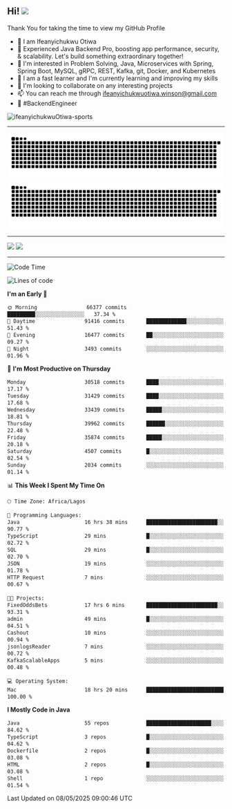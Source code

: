 <!-- BLOG-POST-LIST:START --><!-- BLOG-POST-LIST:END -->

## Hi! <img src="https://media.giphy.com/media/hvRJCLFzcasrR4ia7z/giphy.gif" width="4%"> 

Thank You for taking the time to view my GitHub Profile

- 👋 I am Ifeanyichukwu Otiwa
- 🚀 Experienced Java Backend Pro, boosting app performance, security, & scalability. Let's build something extraordinary together!
- 👀 I'm interested in Problem Solving, Java, Microservices with Spring, Spring Boot, MySQL, gRPC, REST, Kafka, git, Docker, and Kubernetes
- 🌱 I am a fast learner and I'm currently learning and improving my skills
- 💞️ I'm looking to collaborate on any interesting projects
- 📫 You can reach me through ifeanyichukwuotiwa.winson@gmail.com
- 🚀 #BackendEngineer

<p align="left" marginTop="10px"> <img src="https://komarev.com/ghpvc/?username=ifeanyichukwuOtiwa-sports&label=Profile%20views&color=0e75b6&style=for-the-badge" alt="ifeanyichukwuOtiwa-sports" /> </p>

***

<!--🐍📈SNAKEGRAPH / 🌐WEBSITE: https://github.com/Platane/snk -->
![github contribution grid snake animation](https://raw.githubusercontent.com/ifeanyichukwuOtiwa-sports/ifeanyichukwuOtiwa-sports/output/github-contribution-grid-snake-dark.svg#gh-dark-mode-only)![github contribution grid snake animation](https://raw.githubusercontent.com/ifeanyichukwuOtiwa-sports/ifeanyichukwuOtiwa-sports/output/github-contribution-grid-snake.svg#gh-light-mode-only)

***

<p float="left">
  <img float="left" src="https://github-readme-stats.vercel.app/api?username=ifeanyichukwuOtiwa-sports&count_private=true&include_all_commits=true&theme=react&show_icons=true" />
  <img float="right" src="https://github-readme-stats.vercel.app/api/top-langs/?username=ifeanyichukwuOtiwa-sports&layout=compact&show_icons=true&theme=react" /> 
</p>

***



<!--START_SECTION:waka-->
![Code Time](http://img.shields.io/badge/Code%20Time-3%2C667%20hrs%2053%20mins-blue)

![Lines of code](https://img.shields.io/badge/From%20Hello%20World%20I%27ve%20Written-49.2%20million%20lines%20of%20code-blue)

**I'm an Early 🐤** 

```text
🌞 Morning                66377 commits       █████████░░░░░░░░░░░░░░░░   37.34 % 
🌆 Daytime                91416 commits       █████████████░░░░░░░░░░░░   51.43 % 
🌃 Evening                16477 commits       ██░░░░░░░░░░░░░░░░░░░░░░░   09.27 % 
🌙 Night                  3493 commits        ░░░░░░░░░░░░░░░░░░░░░░░░░   01.96 % 
```
📅 **I'm Most Productive on Thursday** 

```text
Monday                   30518 commits       ████░░░░░░░░░░░░░░░░░░░░░   17.17 % 
Tuesday                  31429 commits       ████░░░░░░░░░░░░░░░░░░░░░   17.68 % 
Wednesday                33439 commits       █████░░░░░░░░░░░░░░░░░░░░   18.81 % 
Thursday                 39962 commits       ██████░░░░░░░░░░░░░░░░░░░   22.48 % 
Friday                   35874 commits       █████░░░░░░░░░░░░░░░░░░░░   20.18 % 
Saturday                 4507 commits        █░░░░░░░░░░░░░░░░░░░░░░░░   02.54 % 
Sunday                   2034 commits        ░░░░░░░░░░░░░░░░░░░░░░░░░   01.14 % 
```


📊 **This Week I Spent My Time On** 

```text
🕑︎ Time Zone: Africa/Lagos

💬 Programming Languages: 
Java                     16 hrs 38 mins      ███████████████████████░░   90.77 % 
TypeScript               29 mins             █░░░░░░░░░░░░░░░░░░░░░░░░   02.72 % 
SQL                      29 mins             █░░░░░░░░░░░░░░░░░░░░░░░░   02.70 % 
JSON                     19 mins             ░░░░░░░░░░░░░░░░░░░░░░░░░   01.78 % 
HTTP Request             7 mins              ░░░░░░░░░░░░░░░░░░░░░░░░░   00.67 % 

🐱‍💻 Projects: 
FixedOddsBets            17 hrs 6 mins       ███████████████████████░░   93.31 % 
admin                    49 mins             █░░░░░░░░░░░░░░░░░░░░░░░░   04.51 % 
Cashout                  10 mins             ░░░░░░░░░░░░░░░░░░░░░░░░░   00.94 % 
jsonlogsReader           7 mins              ░░░░░░░░░░░░░░░░░░░░░░░░░   00.72 % 
KafkaScalableApps        5 mins              ░░░░░░░░░░░░░░░░░░░░░░░░░   00.48 % 

💻 Operating System: 
Mac                      18 hrs 20 mins      █████████████████████████   100.00 % 
```

**I Mostly Code in Java** 

```text
Java                     55 repos            █████████████████████░░░░   84.62 % 
TypeScript               3 repos             █░░░░░░░░░░░░░░░░░░░░░░░░   04.62 % 
Dockerfile               2 repos             █░░░░░░░░░░░░░░░░░░░░░░░░   03.08 % 
HTML                     2 repos             █░░░░░░░░░░░░░░░░░░░░░░░░   03.08 % 
Shell                    1 repo              ░░░░░░░░░░░░░░░░░░░░░░░░░   01.54 % 
```




 Last Updated on 08/05/2025 09:00:46 UTC
<!--END_SECTION:waka-->

<!--
<p align="center">
![trophy](https://github-profile-trophy.vercel.app/?username=ifeanyichukwuOtiwa-sports&theme=onedark) (https://github.com/ryo-ma/github-profile-trophy)
</p>
-->

<!---
ifeanyi-otiwa/ifeanyi-otiwa is a ✨ special ✨ repository because its `README.md` (this file) appears on your GitHub profile.
You can click the Preview link to take a look at your changes.
--->
